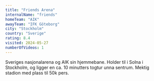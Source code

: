 ```yaml
---
title: "Friends Arena"
internalName: "friends"
homeTeam: "AIK"
awayTeam: "IFK Göteborg"
city: "Stockholm"
country: "Sverige"
rating: 8.4
visited: 2024-05-27
numberOfVideos: 1
---
```


Sveriges nasjonalarena og AIK sin hjemmebane. Holder til i Solna i Stockholm, og ligger en ca. 10 minutters togtur unna sentrum. Mektig stadion med plass til 50k pers.
